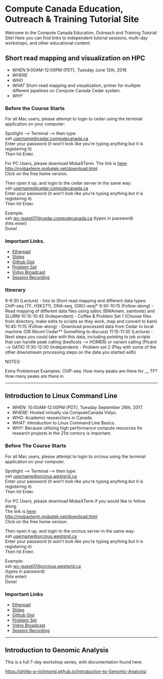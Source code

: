 # Compute Canada Education, Outreach & Training Tutorial Site

Welcome to the Compute Canada Education, Outreach and Training Tutorial Site! Here you can find links to independent tutorial sessions, multi-day workshops, and other educational content.


## Short read mapping and visualization on HPC

+ *WHEN* 9:00AM-12:00PM (PDT), Tuesday June 12th, 2018
+ *WHERE* 
+ *WHO*  
+ *WHAT* Short-read mapping and visualization, primer for multiple different pipelines on Compute Canada Cedar system.
+ *WHY* 

### Before the Course Starts
For all Mac users, please attempt to login to cedar using the terminal application on your computer:

Spotlight —> Terminal —> then type:   
ssh username@cedar.computecanada.ca  
Enter your password (it won’t look like you’re typing anything but it is registering it)  
Then hit Enter.  

For PC Users, please download MobaXTerm. 
The link is [here](http://mobaxterm.mobatek.net/download.html):  
<http://mobaxterm.mobatek.net/download.html>  
Click on the free home version.  

Then open it up, and login to the cedar server in the same way:  
ssh username@cedar.computecanada.ca  
Enter your password (it won’t look like you’re typing anything but it is registering it)  
Then hit Enter.  

Example:  
ssh wc-guest07@cedar.computecanada.ca
(types in password)  
(hits enter)  
Done!  

### Important Links. 

+ [Etherpad]() 
+ [Slides](https://docs.google.com/presentation/d/1O2BewoJgp-m3aEKYm8XnVlPJBEnBaWeO_UJ0yKhz8Lw/edit#slide=id.g3bdbd3a49d_0_112)
+ [Github Gist]()
+ [Problem Set]()
+ [Vidyo Broadcast]()
+ [Session Recording]()

### Itinerary
9-9:30 (Lecture) - Into to Short read mapping and different data types: ChIP-seq (TF, H3K27?), DNA-seq, (GRO-seq)* 
9:30-10:15 (Follow-along) - Read mapping of different data files using salloc (BWAmem, samtools) and SLURM 
10:15-10:45 (Independent) - Coffee & Problem Set 1 (Choose files from directory, make edits to scripts so they work, map and convert to bam)
10:45-11:15 (Follow-along) - Download processed data from Cedar to local machine (OR Mount Cedar** Something to discuss)
11:15-11:30 (Lecture) - Next steps you could take with this data, including pointing to job scripts that can handle peak calling (bedtools —> HOMER) or variant calling (Picard —> GATK)
11:30-12:00 (Independent) - Problem set 2 (Play with some of the other downstream processing steps on the data you started with)

NOTES:

Extra Problemset Examples:
ChIP-seq: How many peaks are there for __ TF?
How many peaks are there in 

_____

## Introduction to Linux Command Line

+ *WHEN*: 10:00AM-12:00PM (PDT), Tuesday September 26th, 2017.    
+ *WHERE*:  Hosted virtually via ComputeCanada Vidyo.  
+ *WHO*:  Academic researchers in Canada.     
+ *WHAT*: Introduction to Linux Command Line Basics. 
+ *WHY*:  Because utilizing high performance compute resources for research projects in the 21st century is important.  

### Before The Course Starts
For all Mac users, please attempt to login to orcinus using the terminal application on your computer.

Spotlight —> Terminal —> then type:   
ssh username@orcinus.westgrid.ca  
Enter your password (it won’t look like you’re typing anything but it is registering it)  
Then hit Enter.  

For PC Users, please download MobaXTerm if you would like to follow along.  
The link is [here](http://mobaxterm.mobatek.net/download.html):  
<http://mobaxterm.mobatek.net/download.html>  
Click on the free home version.  

Then open it up, and login to the orcinus server in the same way:  
ssh username@orcinus.westgrid.ca  
Enter your password (it won’t look like you’re typing anything but it is registering it)  
Then hit Enter.  

Example:  
ssh wc-guest07@orcinus.westgrid.ca  
(types in password)  
(hits enter)  
Done!  


### Important Links
+ [Etherpad](https://etherpad.openstack.org/p/EOT_Tutorial_IntroToLinuxCommandLine) 
+ [Slides](https://docs.google.com/presentation/d/10NFhAUhJKRm5HTPmHxhxWVEVFEIn3zfFw9-qpnuo1EY/edit?usp=sharing)
+ [Github Gist](https://gist.github.com/Phillip-a-richmond/a22f4e967c1fd56235f77fbe1c7936f8)
+ [Problem Set](https://github.com/Phillip-a-richmond/ComputeCanada_EOT/blob/master/IntroToLinuxProblemSet.txt)
+ [Vidyo Broadcast]()
+ [Session Recording]()


_____

## Introduction to Genomic Analysis

This is a full 7-day workshop series, with documentation found here:

https://phillip-a-richmond.github.io/Introduction-to-Genomic-Analysis/














